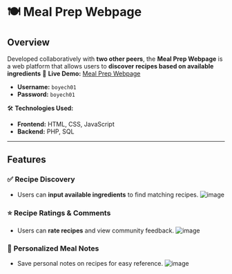 # 🍽️ Meal Prep Webpage

## **Overview**
 Developed collaboratively with **two other peers**, the **Meal Prep Webpage** is a  web platform that allows users to **discover recipes based on available ingredients**
🔗 **Live Demo:** [Meal Prep Webpage](http://www.cs.gettysburg.edu/~vuan01/proj_updated/landing_page.php)
- **Username:** `boyech01`
- **Password:** `boyech01`


🛠 **Technologies Used:**  
- **Frontend:** HTML, CSS, JavaScript  
- **Backend:** PHP, SQL  

---

## **Features**
### ✅ **Recipe Discovery**
- Users can **input available ingredients** to find matching recipes.
![image](https://github.com/user-attachments/assets/7fdeea7a-04a0-4fc0-b915-0e315850f988)

### ⭐ **Recipe Ratings & Comments**
- Users can **rate recipes** and view community feedback.
![image](https://github.com/user-attachments/assets/3f9427ad-26ca-4b09-a368-927cd76c1efa)

### 📝 **Personalized Meal Notes**
- Save personal notes on recipes for easy reference.
![image](https://github.com/user-attachments/assets/2f2362f5-cfb9-49dc-a9b1-6aed6e6892df)



